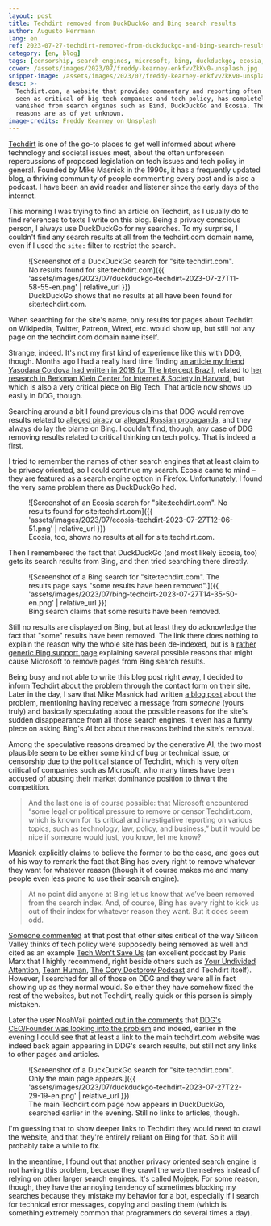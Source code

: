 ```yaml
---
layout: post
title: Techdirt removed from DuckDuckGo and Bing search results
author: Augusto Herrmann
lang: en
ref: 2023-07-27-techdirt-removed-from-duckduckgo-and-bing-search-results
category: [en, blog]
tags: [censorship, search engines, microsoft, bing, duckduckgo, ecosia, mojeek, techdirt]
cover: /assets/images/2023/07/freddy-kearney-enkfvvZkKv0-unsplash.jpg
snippet-image: /assets/images/2023/07/freddy-kearney-enkfvvZkKv0-unsplash.jpg
desc: >-
  Techdirt.com, a website that provides commentary and reporting often
  seen as critical of big tech companies and tech policy, has completely
  vanished from search engines such as Bind, DuckDuckGo and Ecosia. The
  reasons are as of yet unknown.
image-credits: Freddy Kearney on Unsplash
---
```


[Techdirt](https://techdirt.com/) is one of the go-to places to get well
informed about where technology and societal issues meet, about the often
unforeseen repercussions of proposed legislation on tech issues and tech
policy in general. Founded by Mike Masnick in the 1990s, it has a
frequently updated blog, a thriving community of people commenting every
post and is also a podcast. I have been an avid reader and listener since
the early days of the internet.

This morning I was trying to find an article on Techdirt, as I usually do
to find references to texts I write on this blog. Being a privacy
conscious person, I always use DuckDuckGo for my searches. To my
surprise, I couldn't find any search results at all from the techdirt.com
domain name, even if I used the `site:` filter to restrict the search.

<figure markdown="1">
![Screenshot of a DuckDuckGo search for "site:techdirt.com". No results found for site:techdirt.com]({{ 'assets/images/2023/07/duckduckgo-techdirt-2023-07-27T11-58-55-en.png' | relative_url }})
<figcaption>DuckDuckGo shows that no results at all have been found for site:techdirt.com.</figcaption>
</figure>

When searching for the site's name, only results for pages about Techdirt
on Wikipedia, Twitter, Patreon, Wired, etc. would show up, but still not
any page on the techdirt.com domain name itself.

Strange, indeed. It's not my first kind of experience like this with DDG,
though. Months ago I had a really hard time finding
[an article my friend Yasodara Cordova had written in 2018 for The Intercept Brazil](https://theintercept.com/2018/08/10/whatsapp-facebook-gratis-fake-news/),
related to
[her research in Berkman Klein Center for Internet & Society in Harvard](https://cyber.harvard.edu/people/ycordova),
but which is also a very critical piece on Big Tech. That article now
shows up easily in DDG, though.

Searching around a bit I found previous claims that DDG would remove
results related to
[alleged piracy](https://torrentfreak.com/duckduckgo-restores-pirate-sites-and-points-to-bing-220419/)
or
[alleged Russian propaganda](https://betanews.com/2022/03/13/is-microsoft-to-blame-for-duckduckgo-censoring-russian-search-results/),
and they always do lay the blame on Bing. I couldn't find, though, any
case of DDG removing results related to critical thinking on tech policy.
That is indeed a first.

I tried to remember the names of other search engines that at least claim
to be privacy oriented, so I could continue my search. Ecosia came to
mind – they are featured as a search engine option in Firefox.
Unfortunately, I found the very same problem there as DuckDuckGo had.

<figure markdown="1">
![Screenshot of an Ecosia search for "site:techdirt.com". No results found for site:techdirt.com]({{ 'assets/images/2023/07/ecosia-techdirt-2023-07-27T12-06-51.png' | relative_url }})
<figcaption>Ecosia, too, shows no results at all for site:techdirt.com.</figcaption>
</figure>

Then I remembered the fact that DuckDuckGo (and most likely Ecosia, too)
gets its search results from Bing, and then tried searching there directly.

<figure markdown="1">
![Screenshot of a Bing search for "site:techdirt.com". The results page says "some results have been removed".]({{ 'assets/images/2023/07/bing-techdirt-2023-07-27T14-35-50-en.png' | relative_url }})
<figcaption>Bing search claims that some results have been removed.</figcaption>
</figure>

Still no results are displayed on Bing, but at least they do acknowledge
the fact that "some" results have been removed. The link there does
nothing to explain the reason why the whole site has been de-indexed,
but is a
[rather generic Bing support page](https://support.microsoft.com/en-us/topic/how-bing-delivers-search-results-d18fc815-ac37-4723-bc67-9229ce3eb6a3)
explaining several possible reasons that might cause Microsoft to remove
pages from Bing search results.

Being busy and not able to write this blog post right away, I decided to
inform Techdirt about the problem through the contact form on their site.
Later in the day, I saw that Mike Masnick had written
[a blog post](https://www.techdirt.com/2023/07/27/techdirt-has-been-deleted-from-bing-and-duckduckgo/)
about the problem, mentioning having received a message from *someone*
(yours truly) and basically speculating about the possible reasons for
the site's sudden disappearance from all those search engines. It even
has a funny piece on asking Bing's AI bot about the reasons behind the
site's removal.

Among the speculative reasons dreamed by the generative AI, the two most
plausible seem to be either some kind of bug or technical issue, or
censorship due to the political stance of Techdirt, which is very often
critical of companies such as Microsoft, who many times have been accused
of abusing their market dominance position to thwart the competition.

> And the last one is of course possible: that Microsoft encountered
> “some legal or political pressure to remove or censor Techdirt.com,
> which is known for its critical and investigative reporting on various
> topics, such as technology, law, policy, and business,” but it would be
> nice if someone would just, you know, let me know?

Masnick explicitly claims to believe the former to be the case, and goes
out of his way to remark the fact that Bing has every right to remove
whatever they want for whatever reason (though it of course makes me and
many people even less prone to use their search engine).

> At no point did anyone at Bing let us know that we’ve been removed from
> the search index. And, of course, Bing has every right to kick us out
> of their index for whatever reason they want. But it does seem odd.

[Someone commented](https://www.techdirt.com/2023/07/27/techdirt-has-been-deleted-from-bing-and-duckduckgo/#comment-3181186)
at that post that other sites critical of the way Silicon Valley thinks
of tech policy were supposedly being removed as well and cited as an
example
[Tech Won't Save Us](https://www.techwontsave.us/) (an excellent podcast
by Paris Marx that I highly recommend, right beside others such as
[Your Undivided Attention](https://www.humanetech.com/podcast),
[Team Human](https://www.teamhuman.fm/),
[The Cory Doctorow Podcast](https://craphound.com/podcast/) and Techdirt
itself). However, I searched for all of those on DDG and they were all in
fact showing up as they normal would. So either they have somehow fixed
the rest of the websites, but not Techdirt, really quick or this person
is simply mistaken.

Later the user NoahVail
[pointed out in the comments](https://www.techdirt.com/2023/07/27/techdirt-has-been-deleted-from-bing-and-duckduckgo/#comment-3181184)
that
[DDG's CEO/Founder was looking into the problem](https://news.ycombinator.com/item?id=36898217#36898661)
and indeed, earlier in the evening I could see that at least a link to
the main techdirt.com website was indeed back again appearing in DDG's
search results, but still not any links to other pages and articles.

<figure markdown="1">
![Screenshot of a DuckDuckGo search for "site:techdirt.com". Only the main page appears.]({{ 'assets/images/2023/07/duckduckgo-techdirt-2023-07-27T22-29-19-en.png' | relative_url }})
<figcaption>The main Techdirt.com page now appears in DuckDuckGo, searched earlier in the evening. Still no links to articles, though.</figcaption>
</figure>

I'm guessing that to show deeper links to Techdirt they would need to crawl
the website, and that they're entirely reliant on Bing for that. So it
will probably take a while to fix.

In the meantime, I found out that another privacy oriented search
engine is not having this problem, because they crawl the web themselves
instead of relying on other larger search engines. It's called
[Mojeek](https://www.mojeek.com). For some reason, though, they have the
annoying tendency of sometimes blocking my searches because they mistake
my behavior for a bot, especially if I search for technical error
messages, copying and pasting them (which is something extremely common
that programmers do several times a day).

